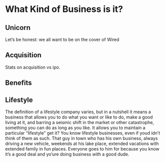 # What Kind of Business is it?

## Unicorn

Let’s be honest: we all want to be on the cover of Wired

## Acquisition

Stats on acquisition vs ipo.

## Benefits

## Lifestyle

The definition of a lifestyle company varies, but in a nutshell it means a business that allows you to do what you want or like to do, make a good living at it, and barring a seismic shift in the market or other catastrophe, something you can do as long as you like. 
It allows you to maintain a particular “lifestyle” get it?
You know lifestyle businesses, even if youd idn’t think of them as such. That guy in town who has his own business, always driving a new vehicle, weekends at his lake place, extended vacations with extended family in fun places. Everyone goes to him for <whatever he does> because you know it’s a good deal and yo’ure doing business with a good dude. 
